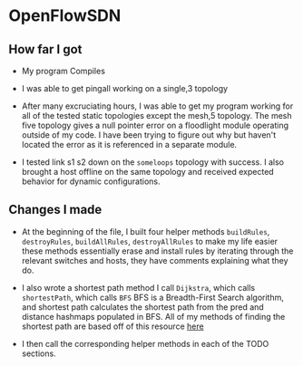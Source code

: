 # OpenFlowSDN

## How far I got

- My program Compiles

- I was able to get pingall working on a single,3 topology

- After many excruciating hours, I was able to get my program working for all of the tested static topologies except the mesh,5 topology. The mesh five topology gives a null pointer error on a floodlight module operating outside of my code. I have been trying to figure out why but haven't located the error as it is referenced in a separate module.

- I tested link s1 s2 down on the `someloops` topology with success. I also brought a host offline on the same topology and received expected behavior for dynamic configurations. 


## Changes I made

- At the beginning of the file, I built four helper methods `buildRules`, `destroyRules`, `buildAllRules`, `destroyAllRules` to make my life easier these methods essentially erase and install rules by iterating through the relevant switches and hosts, they have comments explaining what they do. 

- I also wrote a shortest path method I call `Dijkstra`, which calls `shortestPath`, which calls `BFS` BFS is a Breadth-First Search algorithm, and shortest path calculates the shortest path from the pred and distance hashmaps populated in BFS. All of my methods of finding the shortest path are based off of this resource [here](https://www.geeksforgeeks.org/shortest-path-unweighted-graph/)

- I then call the corresponding helper methods in each of the TODO sections. 
